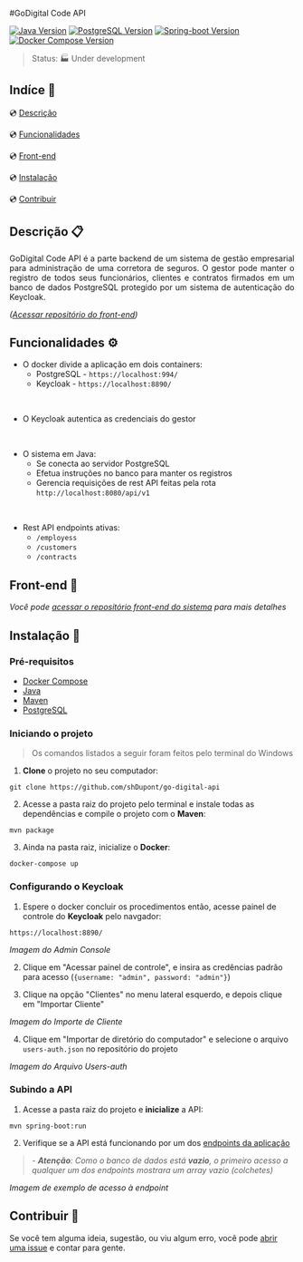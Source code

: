 #GoDigital Code API

<!--Tecnologias Utilizadas e suas versões-->

[![Java Version][java-badge]][java-doc] [![PostgreSQL Version][postgresql-badge]][postgresql-doc] [![Spring-boot Version][spring-badge]][spring-doc] [![Docker Compose Version][docker-compose-badge]][docker-compose-doc]


> Status: :factory: Under development

## Indíce :bookmark_tabs:

:cd: [Descrição](#descrição-clipboard) 

:cd: [Funcionalidades](#funcionalidades-gear)    

:cd: [Front-end](#front-end-art) 

:cd: [Instalação](#instalação-floppy_disk)

:cd: [Contribuir](#contribuir-gift) 

## Descrição :clipboard:

<p style="text-align:justify">
GoDigital Code API é a parte backend de um sistema de gestão empresarial para administração de uma corretora de seguros. O gestor pode manter o registro de todos seus funcionários, clientes e contratos firmados em um banco de dados PostgreSQL protegido por um sistema de autenticação do Keycloak.
</p>

*([Acessar repositório do front-end][front-end-repo])*

## Funcionalidades :gear:

- O docker divide a aplicação em dois containers:
    - PostgreSQL - `https://localhost:994/`
    - Keycloak - `https://localhost:8890/`

<br>

- O Keycloak autentica as credenciais do gestor

<br>

- O sistema em Java:
    - Se conecta ao servidor PostgreSQL
    - Efetua instruções no banco para manter os registros
    - Gerencia requisições de rest API feitas pela rota `http://localhost:8080/api/v1`

<br>

- Rest API endpoints ativas:
    - `/employess`
    - `/customers`
    - `/contracts`

## Front-end :art:

*Você pode [acessar o repositório front-end do sistema][front-end-repo] para mais detalhes*

## Instalação :floppy_disk:

<!--Indique o passo a passo para se instalar o projeto, como também os pré-requisitos para isso-->

### Pré-requisitos

- [Docker Compose][docker-download]
- [Java][java-download]
- [Maven][maven-download]
- [PostgreSQL][postgreSQL-download]

### Iniciando o projeto 
> Os comandos listados a seguir foram feitos pelo terminal do Windows

1. **Clone** o projeto no seu computador:

```
git clone https://github.com/shDupont/go-digital-api
```

2. Acesse a pasta raiz do projeto pelo terminal e instale todas as dependências e compile o projeto com o **Maven**:
```
mvn package
```

3. Ainda na pasta raiz, inicialize o **Docker**:
```
docker-compose up
```

### Configurando o Keycloak

1. Espere o docker concluir os procedimentos então, acesse painel de controle do **Keycloak** pelo navgador:
```
https://localhost:8890/
```
*Imagem do Admin Console*

2. Clique em "Acessar painel de controle", e insira as credências padrão para acesso (`{username: "admin", password: "admin"}`)

3. Clique na opção "Clientes" no menu lateral esquerdo, e depois clique em "Importar Cliente"

*Imagem do Importe de Cliente*

4. Clique em "Importar de diretório do computador" e selecione o arquivo `users-auth.json` no repositório do projeto

*Imagem do Arquivo Users-auth*

### Subindo a API

1. Acesse a pasta raiz do projeto e **inicialize** a API:
```
mvn spring-boot:run
```

2. Verifique se a API está funcionando por um dos [endpoints da aplicação](#funcionalidades-gear)
> *- **Atenção**: Como o banco de dados está **vazio**, o primeiro acesso a qualquer um dos endpoints mostrara um array vazio (colchetes)*

*Imagem de exemplo de acesso à endpoint*

## Contribuir :gift:

Se você tem alguma ideia, sugestão, ou viu algum erro, você pode [abrir uma issue][issues] e contar para gente.

<!---Links utilizados no documento-->

<!--Badges-->
[spring-badge]: https://img.shields.io/badge/Spring--Boot-2.5.5-green?style=for-the-badge&logo=spring

[java-badge]: https://img.shields.io/badge/Java-17-red?style=for-the-badge&logo=openjdk

[postgresql-badge]: https://img.shields.io/badge/PostgreSQL-15-cyan?style=for-the-badge&logo=postgresql&logoColor=cyan

[docker-compose-badge]: https://img.shields.io/badge/Docker_Compose-2.19.1-blue?style=for-the-badge&logo=docker

<!--Documentations-->
[postgresql-doc]: https://www.postgresql.org/docs/15/index.html

[java-doc]: https://docs.oracle.com/en/java/javase/17/

[spring-doc]: https://docs.spring.io/spring-boot/docs/2.5.5/reference/html/

[docker-compose-doc]: https://docs.docker.com/

[status-badge]: https://img.shields.io/static/v1?label=status&message=em%20projeto&color=success&style=for-the-badge

<!-- Downloads -->
[docker-download]: https://docs.docker.com/compose/install/
[java-download]: https://www.java.com/pt-BR/download/ie_manual.jsp?locale=pt_BR
[maven-download]: https://maven.apache.org/download.cgi
[postgreSQL-download]: https://www.postgresql.org/download/

[front-end-repo]: https://github.com/gpado/painel

[issues]: https://github.com/shDupont/go-digital-api/issues